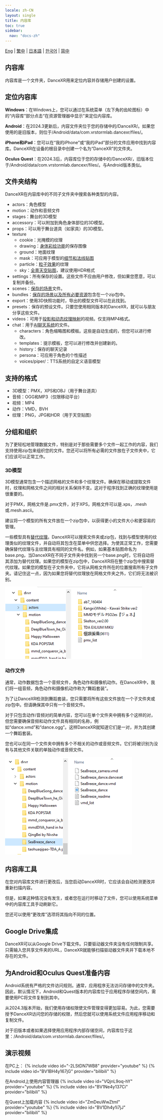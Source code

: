 ```yaml
---
locale: zh-CN
layout: single
title: 内容库
toc: true
sidebar:
  nav: "docs-zh"
---
```

[Eng](/dancexr/preparecontent) | [繁中](/tw/dancexr/preparecontent) | [日本語](/jp/dancexr/preparecontent) | [한국어](/kr/dancexr/preparecontent) | [简中](/zh/dancexr/preparecontent)

## 内容库

内容库是一个文件夹，DanceXR用来定位内容并存储用户创建的设置。


## 定位内容库

**Windows**：在Windows上，您可以通过在系统菜单（左下角的齿轮图标）中的“内容库”部分点击“在资源管理器中显示”来定位内容库。

**Android**：在2024.3更新后，内容文件夹位于您的存储中的/DanceXR/。如果您使用的是旧版本，则位于/Android/data/com.vrstormlab.dancexr/files/。

**iPhone和iPad**：您可以在“我的iPhone”或“我的iPad”部分的文件应用中找到内容库。DanceXR在设备的根目录中创建一个名为“DanceXR”的文件夹。

**Oculus Quest**：在2024.3后，内容库位于您的存储中的/DanceXR/，旧版本位于/Android/data/com.vrstormlab.dancexr/files/。与Android版本类似。


## 文件夹结构

DanceXR在内容库中的不同子文件夹中搜索各种类型的内容。

* actors：角色模型
* motion：动作和音频文件
* stages：舞台的3D模型
* accessory：可以附加到角色身体部位的3D模型。
* props：可以用于舞台道具（如家具）的3D模型。
* texture
  * cookie：光掩模的纹理
  * drawing：[身体彩绘功能](features/outfit_body_paint.md)的保存图像
  * ground：地面纹理
  * mask：可应用于模型的[细节和法线贴图](features/custom_detail_map.md)
  * particle：[粒子效果](features/particles.md)的纹理
  * sky：[全景天空贴图](features/skymap.md)，建议使用HDR格式
* settings：所有保存的设置。这些文件不应由用户修改，但如果您愿意，可以复制并备份。
* scenes：[保存的场景](features/save_scene.md)文件。
* bundles：[保存的场景以及所有必要资源](features/scene_bundle.md)包含在一个zip包中。
* export：使用3D快照功能时，导出的模型文件可以在此找到。
* presets：保存的预设文件。只要您使用相同版本的DanceXR，就可以与朋友分享这些文件。
* videos：可用于[投影和动态纹理映射](features/video_playback.md)的视频。仅支持MP4格式。
* chat：用于[AI聊天系统](ai_chat.md)的文件。
  * characters：角色缩略图和模板。这些是自动生成的，但您可以进行修改。
  * templates：提示模板，您可以进行修改并创建新的。
  * history：保存的聊天记录
  * persona：可应用于角色的个性描述
  * voices/piper/：TTS系统的自定义语音模型

## 支持的格式

* 3D模型：PMX，XPS和OBJ（用于舞台道具）
* 音频：OGG和MP3（仅限移动平台）
* 视频：MP4
* 动作：VMD，BVH
* 纹理：PNG，JPG和HDR（用于天空贴图）

## 分组和组织

为了更轻松地管理数据文件，特别是对于那些需要多个文件一起工作的内容，我们支持使用zip包来组织您的文件。您还可以将所有必需的文件放在子文件夹中，它们应该可以正常工作。

### 3D模型

3D模型通常包含一个描述网格的文件和多个纹理文件。确保在移动或提取文件时，纹理和网格文件之间的相对关系保持不变。这对于程序找到正确的纹理使用是很重要的。

对于PMX，网格文件是.pmx文件，对于XPS，网格文件可以是.xps，.mesh或.mesh.ascii。

建议将一个模型的所有文件放在一个zip包中，以获得更小的文件大小和更容易的管理。

一些模型具有[替代纹理](features/alternative_textures.md)。DanceXR可以搜索文件夹或zip包，找到与模型使用的纹理类似的纹理文件，并自动将其包含在菜单中供您选择。为使其正常工作，您需要确保替代纹理与主纹理具有相同的文件名。例如，如果基本贴图命名为base.png，当DanceXR在不同子文件夹中找到另一个base.png时，它将自动将其添加为替代纹理。如果您的模型在zip包中，DanceXR将在整个zip包中搜索替代纹理。如果您的模型在子文件夹中，它将从网格文件所在的位置搜索所有子文件夹。请记住这一点，因为如果您将替代纹理放在网格文件夹之外，它们将无法被识别。

![演员文件夹示例](/images/content_actors.PNG)

### 动作文件

通常，动作数据包含一个音频文件，角色动作和摄像机动作。在DanceXR中，我们将一组音频，角色动作和摄像机动作称为“舞蹈套装”。

为了让DanceXR检测到舞蹈套装，您只需要将所有这些文件放在一个子文件夹或zip包中。但请确保其中只有一个音频文件。

对于只包含动作/音频对的简单内容，您可以在单个文件夹中拥有多个这样的对，但您需要确保音频和动作文件具有相同的名称，例如“dance.vmd”和“dance.ogg”。这样DanceXR就知道它们是一对，并为其创建一个舞蹈套装。

您也可以在同一个文件夹中拥有多个不相关的动作或音频文件。它们将被识别为没有与其他文件关联的单独动作或音频文件。

![动作文件夹示例](/images/content_motion.PNG)


## 内容库工具

在您对内容库文件进行更改后，当您启动DanceXR时，它应该会自动检测更改并重新扫描内容。

但是，如果这种情况没有发生，或者您在运行时移动了文件，您可以使用系统菜单中的内容库工具手动刷新它。

您还可以使用“更改库”选项将其指向不同的位置。

## Google Drive集成

DanceXR可以从Google Drive下载文件。只要驱动器文件夹没有任何限制共享。只需输入您共享文件夹的URL，DanceXR就能够扫描驱动器文件夹并下载本地不存在的文件。

## 为Android和Oculus Quest准备内容

Android系统有严格的文件访问规则。通常，应用程序无法访问存储中的文件夹。因此，默认情况下，Android和Quest版本的内容库位于应用程序存储空间内，需要使用PC将文件复制到其中。

从2024.3版本开始，我们使用存储权限使文件管理变得更加容易。为此，您需要授予DanceXR访问您的存储的权限，然后您就可以使用系统文件应用程序移动和复制文件。

对于旧版本或者如果选择使用应用程序内部存储空间，内容库位于这里：/Android/data/com.vrstormlab.dancexr/files/。

## 演示视频

在PC上：
{% include video id="-2LStDN7WB8" provider="youtube" %}
{% include video id="BV1BH4y167jG" provider="bilibili" %}

在Android上使用内容管理器
{% include video id="VQjnL9oq-hY" provider="youtube" %}
{% include video id="BV1Ne4y137Ci" provider="bilibili" %}

在Quest上加载内容
{% include video id="ZmDeuWwZtmI" provider="youtube" %}
{% include video id="BV1Dh4y1i7jJ" provider="bilibili" %}